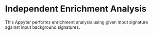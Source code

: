 # Independent Enrichment Analysis

This Appyter performs enrichment analysis using given input signature against input background signatures.
